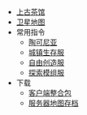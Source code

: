 * [上古茶馆](https://bbs.mimaru.me)
* [卫星地图](http://map.mimaru.me:8123)
* 常用指令
  * [陶可尼亚](/navbar/cmds/mew.md)
  * [城镇生存服](/navbar/cmds/survival.md)
  * [自由创造服](/navbar/cmds/creative.md)
  * [探索模组服](/navbar/cmds/modded.md)
* 下载<i class="fas fa-cloud-download-alt"></i>
  * [客户端整合包](/navbar/downloads/clients.md)
  * [服务器地图存档](/navbar/downloads/saves.md)
<!-- * [皮肤站](https://skin.mimaru.me) -->
<!-- * [TeamSpeak](welcome/teamspeak.md) -->
